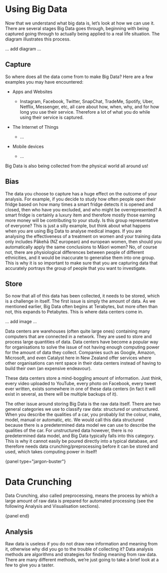 # Using Big Data

Now that we understand what big data is, let’s look at how we can use it. There are several stages Big Data goes through, beginning with being captured going through to actually being applied to a real life situation. The diagram illustrates this process.

... add diagram ...

## Capture

So where does all the data come from to make Big Data? Here are a few examples you may have encountered:

- Apps and Websites
    - Instagram, Facebook, Twitter, SnapChat, TradeMe, Spotify, Uber, Netflix, Messenger, etc, all care about how, when, why, and for how long you use their service. Therefore a lot of what you do while using their service is captured.

- The Internet of Things
    - ...

- Mobile devices
    - ...

Big Data is also being collected from the physical world all around us!



## Bias

The data you choose to capture has a huge effect on the outcome of your analysis.
For example, if you decide to study how often people open their fridge based on how many times a smart fridge detects it is opened and closed, then who have you excluded, and who might be overrepresented?
A smart fridge is certainly a luxury item and therefore mostly those earning more money will be contributing to your study.
Is this group representative of everyone?
This is just a silly example, but think about what happens when you are using Big Data to analyse medical images.
If you are analysing the effectiveness of a treatment on women and your training data only includes Pākehā (NZ european) and european women, then should you automatically apply the same conclusions to Māori women?
No, of course not, there are physiological differences between people of different ethnicities, and it would be inaccurate to generalise them into one group.
This is why it is so important to make sure that you are capturing data that accurately portrays the group of people that you want to investigate.

## Store

So now that all of this data has been collected, it needs to be stored, which is a challenge in itself.
The first issue is simply the amount of data.
As we mentioned earlier, Big Data often begins at Terabytes, but more often than not, this expands to Petabytes.
This is where data centers come in.

... add image ...

Data centers are warehouses (often quite large ones) containing many computers that are connected in a network. They are used to store and process large quantities of data. Data centers have become a popular way for organisations to solve the issue of not having enough computing power for the amount of data they collect. Companies such as Google, Amazon, Microsoft, and even Catalyst here in New Zealand offer services where other organisations can rent space in their data centers instead of having to build their own (an expensive endeavour).

These data centers store a mind-boggling amount of information. Just think, every video uploaded to YouTube, every photo on Facebook, every tweet ever written, exists somewhere in one of these data centers (in fact it will exist in several, as there will be multiple backups of it).

The other issue around storing Big Data is the raw data itself. There are two general categories we use to classify raw data: structured or unstructured. When you describe the qualities of a car, you probably list the colour, make, model, manual or automatic, etc. We would call this data structured because there is a predetermined data model we can use to describe the qualities of the car. For unstructured data however, there is no predetermined data model, and Big Data typically falls into this category. This is why it cannot easily be poured directly into a typical database, and therefore needs data crunching/preprocessing before it can be stored and used, which takes computing power in itself!

{panel type="jargon-buster"}

# Data Crunching

Data Crunching, also called preprocessing, means the process by which a large amount of raw data is prepared for automated processing (see the following Analysis and Visualisation sections).

{panel end}

## Analysis

Raw data is useless if you do not draw new information and meaning from it, otherwise why did you go to the trouble of collecting it? Data analysis methods are algorithms and strategies for finding meaning from raw data. There are many different methods, we’re just going to take a brief look at a few to give you a taster.
